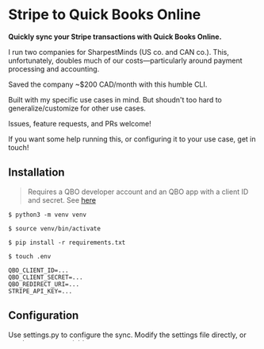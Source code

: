 # Stripe to Quick Books Online

**Quickly sync your Stripe transactions with Quick Books Online.**

I run two companies for SharpestMinds (US co. and CAN co.). This, unfortunately, doubles much of our costs—particularly around payment processing and accounting.

Saved the company ~$200 CAD/month with this humble CLI.

Built with my specific use cases in mind. But shoudn't too hard to generalize/customize for other use cases.

Issues, feature requests, and PRs welcome!

If you want some help running this, or configuring it to your use case, get in touch!

## Installation

> Requires a QBO developer account and an QBO app with a client ID and secret. See [here](https://developer.intuit.com/app/developer/qbo/docs/develop/authentication-and-authorization/oauth-2.0)

`$ python3 -m venv venv`

`$ source venv/bin/activate`

`$ pip install -r requirements.txt`

`$ touch .env`

```
QBO_CLIENT_ID=...
QBO_CLIENT_SECRET=...
QBO_REDIRECT_URI=...
STRIPE_API_KEY=...
```

## Configuration

Use settings.py to configure the sync. Modify the settings file directly, or set them as env variables

`STRIPE_PAYOUT_ACCOUNT` (**Required**)

The name of the bank account in QBO that you want stripe payouts to be synced to. Required. This should be the bank account that your payouts from Stripe get sent to.

Defaults to 'Checking'

`STRIPE_BANK_ACCOUNT` (**Required**)

The name of the bank account in QBO that you want stripe transactions to be synced to. This is sometimes refered to as a clearing account. If you don't have this accont on QBO already, one will be created for you.

Defaults to 'Stripe'

`STRIPE_FEE_EXPENSE_ACCOUNT` (**Required**)

The name of the expense account in QBO that you want Stripe fees to be synced to. If you don't have this accont on QBO already, one will be created for you.

Defaults to 'Stripe fees'

`STRIPE_VENDOR_NAME`(**Required**)

The name of the vendor in QBO that you want Stripe fees to be synced to. If you don't have this vendor on QBO already, one will be created for you.

Defaults to 'Stripe'

`DEFAULT_INCOME_ACCOUNT_NAME` (_Optional_)

The name of the income account in QBO that you want Stripe sales to be synced to. If you don't have this account on QBO already, one will be created for you.

Defaults to 'Stripe Income'.

If not set, an income account for will be created with the same name as the Stripe product.

You can override this for individual products using `PRODUCTS` (see below).

`PRODUCTS` (_Optional_)

List of settings to customize syncing of Stripe products.

Each product should have a `stripe_name` and an `income_account` (the name of the income account in QBO that you want the product to be synced to). If you don't have this accont on QBO already, one will be created for you with type `Income`.

```json
    "PRODUCTS": [{
            "product_name": "stripe_product_name",
            "income_account_name": "account_name",
        },
```

> **Note**: if the product exists on QBO already, it may already be linked to an income account. If you want to change this, you'll need to do it manually.

### Tax settings

Support for multiple tax codes and more complex tax configuration is on the roadmap. For now just two fields are required, a default tax code and an exempt tax code. The default tax code is used for all line items with non-zero tax. The exempt tax code is used for all line items with zero tax.

When syncing invoices, any automatic tax calculations done by QBO will be overwritten to ensure the total tax amount matches the Stripe invoice.

`DEFAULT_TAX_CODE_ID` **(required if sales tax is enabled)**

The default tax code to use for all invoice line items with non-zero tax. Defaults to 'TAX'.

`EXEMPT_TAX_CODE_ID` **(required if sales tax is enabled)**

The default tax code to use for all invoice line items with zero tax. Defaults to 'NON'.

> **Note:** 'TAX' and 'NON' are psuedo tax codes specific to US QBO accounts. If you're using a different QBO region, you'll need to change these. See [here](https://developer.intuit.com/app/developer/qbo/docs/develop/tutorials/transaction-tax-detail-entity-fields) for more info on setting up sales tax.

Tax codes will not be created for you if they don't exist. To see a list of existing QBO tax codes with their ids:

`$ python list_tax_codes.py`

## Syncing

```bash
$ python cli.py [-h] [--from_date FROM_DATE] [--to_date TO_DATE] [--type TYPE] [--currency CURRENCY] {sync,logout}

positional arguments:
{sync,logout} Command to run ('sync', 'logout'))

options:
-h, --help show this help message and exit
--from_date FROM_DATE
From date (YYYY-MM-DD)
--to_date TO_DATE To date (YYYY-MM-DD)
--type TYPE Type of transaction
--currency CURRENCY Currency of transactions
```

You will be prompted to connect your QBO account. Follow the link and then copy the resulting URL into the CLI.

> **Note**: If no currency is set, all currencies will be synced. If your QBO does not have multi-currency enabled, you must set the currency to match the currency of your QBO account

## Logout

Disconnect your QBO account (e.g. to connect to a new one)  
`$ python cli.py logout`

## Balance check

Utility for sanity checks to see if your Stripe and QBO balances match.
`$ python balances.py`

